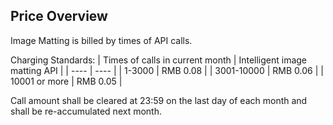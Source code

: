 ## Price Overview<br>
Image Matting is billed by times of API calls.

Charging Standards:
|  Times of calls in current month   | Intelligent image matting API  |
|  ----  | ----  |
| 1-3000  | RMB 0.08 |
| 3001-10000  | RMB 0.06 |
| 10001 or more | RMB 0.05 |

Call amount shall be cleared at 23:59 on the last day of each month and shall be re-accumulated next month.
